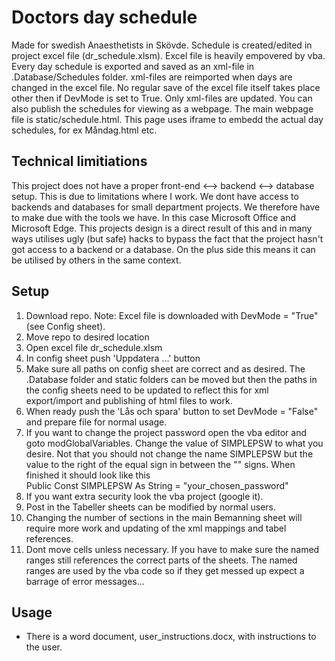 # Doctors day schedule
Made for swedish Anaesthetists in Skövde. Schedule is created/edited in project excel file (dr_schedule.xlsm). Excel file is heavily empovered by vba. Every day schedule is exported and saved as an xml-file in .Database/Schedules folder. xml-files are reimported when days are changed in the excel file. No regular save of the excel file itself takes place other then if DevMode is set to True. Only xml-files are updated. You can also publish the schedules for viewing as a webpage. The main webpage file is static/schedule.html. This page uses iframe to embedd the actual day schedules, for ex Måndag.html etc.

## Technical limitiations
This project does not have a proper front-end <--> backend <--> database setup. This is due to limitations where I work. We dont have access to backends and databases for small department projects. We therefore have to make due with the tools we have. In this case Microsoft Office and Microsoft Edge. This projects design is a direct result of this and in many ways utilises ugly (but safe) hacks to bypass the fact that the project hasn't got access to a backend or a database. On the plus side this means it can be utilised by others in the same context.

## Setup
1) Download repo. Note: Excel file is downloaded with DevMode = "True" (see Config sheet).
2) Move repo to desired location
3) Open excel file dr_schedule.xlsm
4) In config sheet push 'Uppdatera ...' button
5) Make sure all paths on config sheet are correct and as desired. The .Database folder and static folders can be moved but then the paths in the config sheets need to be updated to reflect this for xml export/import and publishing of html files to work.
6) When ready push the 'Lås och spara' button to set DevMode = "False" and prepare file for normal usage.
7) If you want to change the project password open the vba editor and goto modGlobalVariables. Change the value of SIMPLEPSW to what you desire. Not that you should not change the name SIMPLEPSW but the value to the right of the equal sign in between the "" signs. When finished it should look like this  
Public Const SIMPLEPSW As String = "your_chosen_password"  
8) If you want extra security look the vba project (google it).
9) Post in the Tabeller sheets can be modified by normal users.
10) Changing the number of sections in the main Bemanning sheet will require more work and updating of the xml mappings and tabel references.
11) Dont move cells unless necessary. If you have to make sure the named ranges still references the correct parts of the sheets. The named ranges are used by the vba code so if they get messed up expect a barrage of error messages...

## Usage
- There is a word document, user_instructions.docx, with instructions to the user.